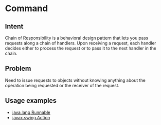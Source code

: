 # Command


## Intent
Chain of Responsibility is a behavioral design pattern that lets you pass requests along a chain of handlers. Upon receiving a request, each handler decides either to process the request or to pass it to the next handler in the chain.

## Problem
Need to issue requests to objects without knowing anything about the operation being requested or the receiver of the request.


## Usage examples
* [java.lang.Runnable](http://docs.oracle.com/javase/8/docs/api/java/lang/Runnable.html)
* [javax.swing.Action](http://docs.oracle.com/javase/8/docs/api/javax/swing/Action.html)